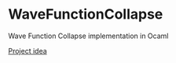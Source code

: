 # WaveFunctionCollapse
Wave Function Collapse implementation in Ocaml

[Project idea](https://hackmd.io/tKDH0bNGTH-vkeymuzAsOw)